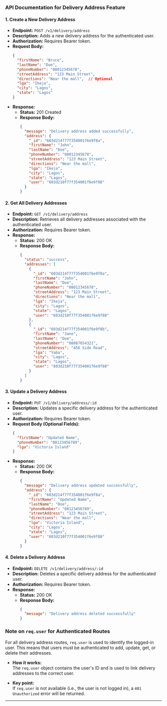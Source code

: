 ### API Documentation for Delivery Address Feature

#### 1. **Create a New Delivery Address**
   - **Endpoint:** `POST /v1/delivery/address`
   - **Description:** Adds a new delivery address for the authenticated user.
   - **Authorization:** Requires Bearer token.
   - **Request Body:**
     ```json
     {
       "firstName": "Bruce",
       "lastName": "Doe",
       "phoneNumber": "08012345678",
       "streetAddress": "123 Main Street",
       "directions": "Near the mall",  // Optional
       "lga": "Ikeja",
       "city": "Lagos",
       "state": "Lagos"
     }
     ```
   - **Response:**
     - **Status:** 201 Created
     - **Response Body:**
       ```json
       {
         "message": "Delivery address added successfully",
         "address": {
           "_id": "603d214f77f354001f6e9f8a",
           "firstName": "John",
           "lastName": "Doe",
           "phoneNumber": "08012345678",
           "streetAddress": "123 Main Street",
           "directions": "Near the mall",
           "lga": "Ikeja",
           "city": "Lagos",
           "state": "Lagos",
           "user": "603d210f77f354001f6e9f88"
         }
       }
       ```

#### 2. **Get All Delivery Addresses**
   - **Endpoint:** `GET /v1/delivery/address`
   - **Description:** Retrieves all delivery addresses associated with the authenticated user.
   - **Authorization:** Requires Bearer token.
   - **Response:**
     - **Status:** 200 OK
     - **Response Body:**
       ```json
       {
         "status": "success",
         "addresses": [
           {
             "_id": "603d214f77f354001f6e9f8a",
             "firstName": "John",
             "lastName": "Doe",
             "phoneNumber": "08012345678",
             "streetAddress": "123 Main Street",
             "directions": "Near the mall",
             "lga": "Ikeja",
             "city": "Lagos",
             "state": "Lagos",
             "user": "603d210f77f354001f6e9f88"
           },
           {
             "_id": "603d214f77f354001f6e9f8b",
             "firstName": "Jane",
             "lastName": "Doe",
             "phoneNumber": "08087654321",
             "streetAddress": "456 Side Road",
             "lga": "Yaba",
             "city": "Lagos",
             "state": "Lagos",
             "user": "603d210f77f354001f6e9f88"
           }
         ]
       }
       ```

#### 3. **Update a Delivery Address**
   - **Endpoint:** `PUT /v1/delivery/address/:id`
   - **Description:** Updates a specific delivery address for the authenticated user.
   - **Authorization:** Requires Bearer token.
   - **Request Body (Optional Fields):**
     ```json
     {
       "firstName": "Updated Name",
       "phoneNumber": "08123456789",
       "lga": "Victoria Island"
     }
     ```
   - **Response:**
     - **Status:** 200 OK
     - **Response Body:**
       ```json
       {
         "message": "Delivery address updated successfully",
         "address": {
           "_id": "603d214f77f354001f6e9f8a",
           "firstName": "Updated Name",
           "lastName": "Doe",
           "phoneNumber": "08123456789",
           "streetAddress": "123 Main Street",
           "directions": "Near the mall",
           "lga": "Victoria Island",
           "city": "Lagos",
           "state": "Lagos",
           "user": "603d210f77f354001f6e9f88"
         }
       }
       ```

#### 4. **Delete a Delivery Address**
   - **Endpoint:** `DELETE /v1/delivery/address/:id`
   - **Description:** Deletes a specific delivery address for the authenticated user.
   - **Authorization:** Requires Bearer token.
   - **Response:**
     - **Status:** 200 OK
     - **Response Body:**
       ```json
       {
         "message": "Delivery address deleted successfully"
       }
       ```
### Note on `req.user` for Authenticated Routes

For all delivery address routes, `req.user` is used to identify the logged-in user. This means that users must be authenticated to add, update, get, or delete their addresses.

- **How it works:**  
  The `req.user` object contains the user's ID and is used to link delivery addresses to the correct user.
  
- **Key point:**  
  If `req.user` is not available (i.e., the user is not logged in), a `401 Unauthorized` error will be returned.
---
